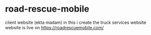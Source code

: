 # road-rescue-mobile
client website (ekta madam) in this i create the truck services website  
website is live on https://roadrescuemobile.com/
